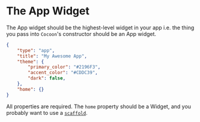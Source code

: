 # The App Widget

The App widget should be the highest-level widget in your app i.e. the thing you pass into `Cocoon`'s constructor should be an App widget.

```json
{
    "type": "app",
    "title": "My Awesome App",
    "theme": {
        "primary_color": "#2196F3",
        "accent_color": "#CDDC39",
        "dark": false,
    },
    "home": {}
}
```

All properties are required. The `home` property should be a Widget, and you probably want to use a [`scaffold`](scaffold.md).